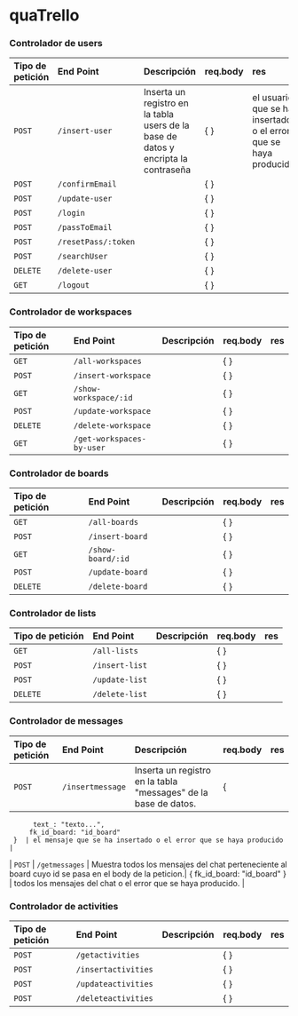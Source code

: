 # quaTrello

### Controlador de users
| Tipo de petición | End Point | Descripción   | req.body | res |
| :-------- | :------- | :------------------------- | :----- | :-------- |
| `POST` | `/insert-user` | Inserta un registro en la tabla users de la base de datos y encripta la contraseña| { }  | el usuario que se ha insertado o el error que se haya producido |
| `POST` | `/confirmEmail` | | { }  |  |
| `POST` | `/update-user` | | { }  | |
| `POST` | `/login` | | { }  |  |
| `POST` | `/passToEmail` | | { }  | |
| `POST` | `/resetPass/:token` | | { }  | |
| `POST` | `/searchUser` | | { }  |  |
| `DELETE` | `/delete-user` | | { }  |  |
| `GET` | `/logout` | | { }  |  |

### Controlador de workspaces
| Tipo de petición | End Point | Descripción   | req.body | res |
| :-------- | :------- | :------------------------- | :----- | :-------- |
| `GET` | `/all-workspaces` | | { }  | |
| `POST` | `/insert-workspace` | | { }  |  |
| `GET` | `/show-workspace/:id` | | { }  | |
| `POST` | `/update-workspace` | | { }  |  |
| `DELETE` | `/delete-workspace` | | { }  |  |
| `GET` | `/get-workspaces-by-user` | | { }  |  |

### Controlador de boards
| Tipo de petición | End Point | Descripción   | req.body | res |
| :-------- | :------- | :------------------------- | :----- | :-------- |
| `GET` | `/all-boards` | | { }  | |
| `POST` | `/insert-board` | | { }  |  |
| `GET` | `/show-board/:id` | | { }  | |
| `POST` | `/update-board` | | { }  |  |
| `DELETE` | `/delete-board` | | { }  |  |

### Controlador de lists
| Tipo de petición | End Point | Descripción   | req.body | res |
| :-------- | :------- | :------------------------- | :----- | :-------- |
| `GET` | `/all-lists` | | { }  | |
| `POST` | `/insert-list` | | { }  |  |
| `POST` | `/update-list` | | { }  |  |
| `DELETE` | `/delete-list` | | { }  |  |

### Controlador de messages
| Tipo de petición | End Point | Descripción   | req.body | res |
| :-------- | :------- | :------------------------- | :----- | :-------- |
| `POST` | `/insertmessage` | Inserta un registro en la tabla "messages" de la base de datos. | {
          text_: "texto...",
         fk_id_board: "id_board"
     }  | el mensaje que se ha insertado o el error que se haya producido |
| `POST` | `/getmessages` | Muestra todos los mensajes del chat perteneciente al board cuyo id se pasa en el body de la peticion.| { fk_id_board: "id_board" }  | todos los mensajes del chat o el error que se haya producido. |

### Controlador de activities
| Tipo de petición | End Point | Descripción   | req.body | res |
| :-------- | :------- | :------------------------- | :----- | :-------- |
| `POST` | `/getactivities` | | { }  |  |
| `POST` | `/insertactivities` | | { }  |  |
| `POST` | `/updateactivities` | | { }  |  |
| `POST` | `/deleteactivities` | | { }  |  |

